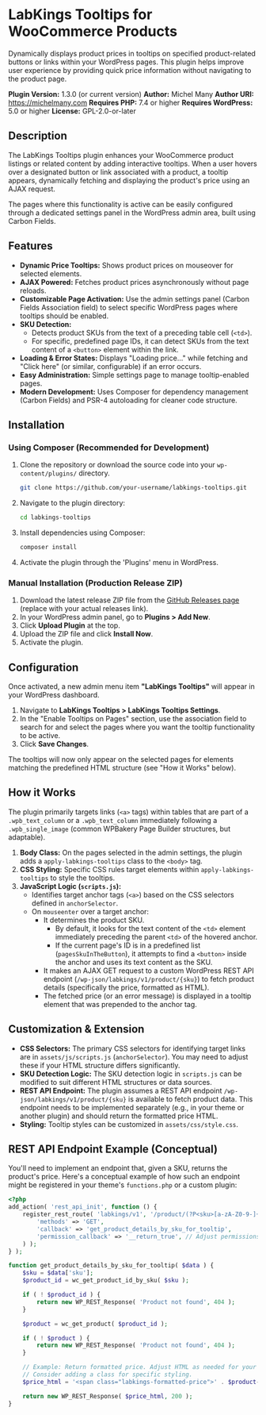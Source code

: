 # LabKings Tooltips for WooCommerce Products

Dynamically displays product prices in tooltips on specified product-related buttons or links within your WordPress pages. This plugin helps improve user experience by providing quick price information without navigating to the product page.

**Plugin Version:** 1.3.0 (or current version)
**Author:** Michel Many
**Author URI:** https://michelmany.com
**Requires PHP:** 7.4 or higher
**Requires WordPress:** 5.0 or higher
**License:** GPL-2.0-or-later

## Description

The LabKings Tooltips plugin enhances your WooCommerce product listings or related content by adding interactive tooltips. When a user hovers over a designated button or link associated with a product, a tooltip appears, dynamically fetching and displaying the product's price using an AJAX request.

The pages where this functionality is active can be easily configured through a dedicated settings panel in the WordPress admin area, built using Carbon Fields.

## Features

*   **Dynamic Price Tooltips:** Shows product prices on mouseover for selected elements.
*   **AJAX Powered:** Fetches product prices asynchronously without page reloads.
*   **Customizable Page Activation:** Use the admin settings panel (Carbon Fields Association field) to select specific WordPress pages where tooltips should be enabled.
*   **SKU Detection:**
    *   Detects product SKUs from the text of a preceding table cell (`<td>`).
    *   For specific, predefined page IDs, it can detect SKUs from the text content of a `<button>` element within the link.
*   **Loading & Error States:** Displays "Loading price..." while fetching and "Click here" (or similar, configurable) if an error occurs.
*   **Easy Administration:** Simple settings page to manage tooltip-enabled pages.
*   **Modern Development:** Uses Composer for dependency management (Carbon Fields) and PSR-4 autoloading for cleaner code structure.

## Installation

### Using Composer (Recommended for Development)

1.  Clone the repository or download the source code into your `wp-content/plugins/` directory.
    ```bash
    git clone https://github.com/your-username/labkings-tooltips.git
    ```
2.  Navigate to the plugin directory:
    ```bash
    cd labkings-tooltips
    ```
3.  Install dependencies using Composer:
    ```bash
    composer install
    ```
4.  Activate the plugin through the 'Plugins' menu in WordPress.

### Manual Installation (Production Release ZIP)

1.  Download the latest release ZIP file from the [GitHub Releases page](https://github.com/your-username/labkings-tooltips/releases) (replace with your actual releases link).
2.  In your WordPress admin panel, go to **Plugins > Add New**.
3.  Click **Upload Plugin** at the top.
4.  Upload the ZIP file and click **Install Now**.
5.  Activate the plugin.

## Configuration

Once activated, a new admin menu item **"LabKings Tooltips"** will appear in your WordPress dashboard.

1.  Navigate to **LabKings Tooltips > LabKings Tooltips Settings**.
2.  In the "Enable Tooltips on Pages" section, use the association field to search for and select the pages where you want the tooltip functionality to be active.
3.  Click **Save Changes**.

The tooltips will now only appear on the selected pages for elements matching the predefined HTML structure (see "How it Works" below).

## How it Works

The plugin primarily targets links (`<a>` tags) within tables that are part of a `.wpb_text_column` or a `.wpb_text_column` immediately following a `.wpb_single_image` (common WPBakery Page Builder structures, but adaptable).

1.  **Body Class:** On the pages selected in the admin settings, the plugin adds a `apply-labkings-tooltips` class to the `<body>` tag.
2.  **CSS Styling:** Specific CSS rules target elements within `apply-labkings-tooltips` to style the tooltips.
3.  **JavaScript Logic (`scripts.js`):**
    *   Identifies target anchor tags (`<a>`) based on the CSS selectors defined in `anchorSelector`.
    *   On `mouseenter` over a target anchor:
        *   It determines the product SKU.
            *   By default, it looks for the text content of the `<td>` element immediately preceding the parent `<td>` of the hovered anchor.
            *   If the current page's ID is in a predefined list (`pagesSkuInTheButton`), it attempts to find a `<button>` inside the anchor and uses its text content as the SKU.
        *   It makes an AJAX GET request to a custom WordPress REST API endpoint (`/wp-json/labkings/v1/product/{sku}`) to fetch product details (specifically the price, formatted as HTML).
        *   The fetched price (or an error message) is displayed in a tooltip element that was prepended to the anchor tag.

## Customization & Extension

*   **CSS Selectors:** The primary CSS selectors for identifying target links are in `assets/js/scripts.js` (`anchorSelector`). You may need to adjust these if your HTML structure differs significantly.
*   **SKU Detection Logic:** The SKU detection logic in `scripts.js` can be modified to suit different HTML structures or data sources.
*   **REST API Endpoint:** The plugin assumes a REST API endpoint `/wp-json/labkings/v1/product/{sku}` is available to fetch product data. This endpoint needs to be implemented separately (e.g., in your theme or another plugin) and should return the formatted price HTML.
*   **Styling:** Tooltip styles can be customized in `assets/css/style.css`.

## REST API Endpoint Example (Conceptual)

You'll need to implement an endpoint that, given a SKU, returns the product's price. Here's a conceptual example of how such an endpoint might be registered in your theme's `functions.php` or a custom plugin:

```php
<?php
add_action( 'rest_api_init', function () {
    register_rest_route( 'labkings/v1', '/product/(?P<sku>[a-zA-Z0-9-]+)', array(
        'methods' => 'GET',
        'callback' => 'get_product_details_by_sku_for_tooltip',
        'permission_callback' => '__return_true', // Adjust permissions as needed
    ) );
} );

function get_product_details_by_sku_for_tooltip( $data ) {
    $sku = $data['sku'];
    $product_id = wc_get_product_id_by_sku( $sku );

    if ( ! $product_id ) {
        return new WP_REST_Response( 'Product not found', 404 );
    }

    $product = wc_get_product( $product_id );

    if ( ! $product ) {
        return new WP_REST_Response( 'Product not found', 404 );
    }

    // Example: Return formatted price. Adjust HTML as needed for your tooltip.
    // Consider adding a class for specific styling.
    $price_html = '<span class="labkings-formatted-price">' . $product->get_price_html() . '</span>';

    return new WP_REST_Response( $price_html, 200 );
}
